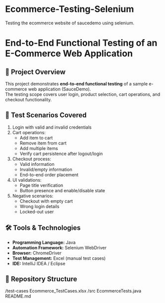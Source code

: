 # Ecommerce-Testing-Selenium
Testing the ecommerce website of saucedemo using selenium.

# End-to-End Functional Testing of an E-Commerce Web Application

## 📌 Project Overview
This project demonstrates **end-to-end functional testing** of a sample e-commerce web application (SauceDemo).  
The testing scope covers user login, product selection, cart operations, and checkout functionality.

## 🚀 Test Scenarios Covered
1. Login with valid and invalid credentials
2. Cart operations:
   - Add item to cart
   - Remove item from cart
   - Add multiple items
   - Verify cart persistence after logout/login
3. Checkout process:
   - Valid information
   - Invalid/empty information
   - End-to-end order placement
4. UI validations:
   - Page title verification
   - Button presence and enable/disable state
5. Negative scenarios:
   - Checkout with empty cart
   - Wrong login details
   - Locked-out user

## 🛠️ Tools & Technologies
- **Programming Language:** Java  
- **Automation Framework:** Selenium WebDriver  
- **Browser:** ChromeDriver  
- **Test Management:** Excel (manual test cases)  
- **IDE:** IntelliJ IDEA / Eclipse  

## 📂 Repository Structure
/test-cases
Ecommerce_TestCases.xlsx
/src
EcommerceTests.java
README.md
